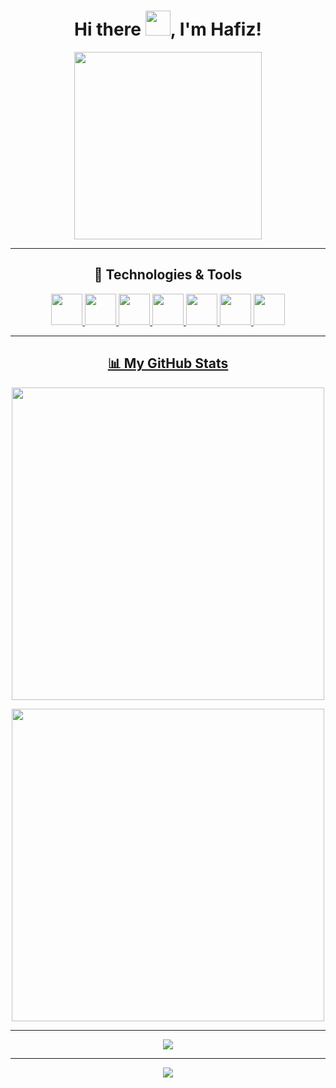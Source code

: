 <h1 align="center"> Hi there <img src="https://github.com/hafiz-muhammad/hafiz-muhammad/blob/main/gifs/wave.gif" width="40">, I'm Hafiz! </h1> 

<p align="center">
 <img src="https://media2.giphy.com/media/qgQUggAC3Pfv687qPC/giphy.gif?cid=ecf05e47q641khfg91am7sfydtn4rcbgvpi9xspkkm6rotxx&rid=giphy.gif&ct=g" width="300">
</p>

<hr>

<h2 align="center"> 🔧 Technologies & Tools </h2>

<p align="center">
 <a href="https://www.python.org/"><img src="https://github.com/hafiz-muhammad/hafiz-muhammad/blob/main/png-files/Python.png" height="50">
 <a href="https://getfedora.org/"><img src="https://github.com/hafiz-muhammad/hafiz-muhammad/blob/main/png-files/Fedora.png" height="50">
 <a href="https://www.linuxfoundation.org/"><img src="https://github.com/hafiz-muhammad/hafiz-muhammad/blob/main/png-files/Tux.png" height="50">
 <a href="https://github.com/"><img src="https://github.com/hafiz-muhammad/hafiz-muhammad/blob/main/png-files/GitHub-Mark-120px-plus.png" height="50">
 <a href="https://www.mozilla.org/en-US/firefox/new/"><img src="https://github.com/hafiz-muhammad/hafiz-muhammad/blob/main/png-files/Firefox.png" height="50">
 <a href="https://brave.com/"><img src="https://github.com/hafiz-muhammad/hafiz-muhammad/blob/main/png-files/Brave.png"height="50">
  <a href="https://vscodium.com/"><img src="https://github.com/hafiz-muhammad/hafiz-muhammad/blob/main/png-files/VSCodium.png"height="50">
</p>

<hr>
  
<h2 align="center"> 📊 My GitHub Stats </h2>

<p align="center">
  <img src="https://github-readme-stats.vercel.app/api/top-langs/?username=hafiz-muhammad&show_icons=true&include_all_commits=true&count_private=true&layout=compact&theme=nord" width="500">
</p>                 

<p align="center">
 <img src="https://github-readme-streak-stats.herokuapp.com?user=hafiz-muhammad&theme=nord" width="500">
</p>

<hr>

<p align="center">
  <img src="https://github.com/hafiz-muhammad/hafiz-muhammad/blob/main/svg-files/github-contribution-grid-snake.svg">
</p>

<hr>

<div align="center">
  <img src="https://visitor-badge.glitch.me/badge?page_id=hafiz-muhammad??style=for-the-badge&logo=appveyor">
</div>  
